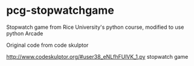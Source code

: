 # pcg-stopwatchgame
Stopwatch game from Rice University's python course, modified to use python Arcade

Original code from code skulptor

http://www.codeskulptor.org/#user38_eNLfhFUlVK_1.py  stopwatch game
